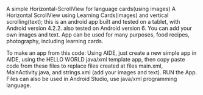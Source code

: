 A simple Horizontal-ScrollView for language cards(using images)
A Horizontal ScrollView using Learning Cards(images) and vertical scrolling(text); this is an android app built and tested on a tablet, with Android version 4.2.2. also tested on Android version 6.
You can add your own images and text.  App can be used for many purposes, food recipes, photography, including learning cards.

To make an app from this code: Using AIDE, just create a new simple app in AIDE, using the HELLO WORLD java/xml template app, then 
copy paste code from these files to replace files created at files main.xml, MainActivity.java, and strings.xml (add your images and text). RUN the App.
Files can also be used in Android Studio, use java/xml programming language.
